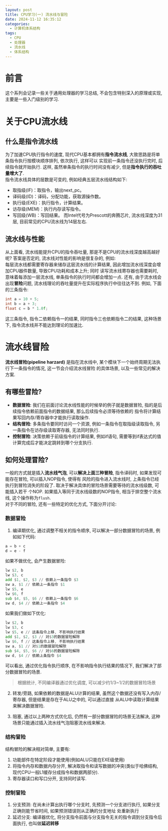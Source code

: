 ```yaml
---
layout: post
title: CPU学习(一) 流水线与冒险
date: 2024-11-12 16:35:12
categories:
  - 计算机体系结构
tags:
  - CPU
  - 处理器
  - 流水线
  - 体系结构
---
```

# 前言

这个系列会记录一些关于通用处理器的学习总结, 不会包含特别深入的原理或实现, 主要是一些入门级别的学习.

# 关于CPU流水线

## 什么是指令流水线

为了加速CPU执行指令的速度, 现代CPU基本都拥有**指令流水线**, 大致思路是将单条指令执行按模块顺序排列, 依次执行, 这样可以
实现前一条指令还没执行完时, 后续指令就开始执行. 这样, 虽然单条指令的执行时间没有减少, 但是**指令执行的吞吐量增大了**.  
指令流水线具体的层数是可变的, 例如经典五层流水线结构如下:

- 取指级(IF)：取指令，输出next_pc。
- 译码级(ID)：译码，分配功能，获取源操作数。
- 执行级(EXE)：执行指令，计算结果。
- 访存级(MEM)：执行内存读写指令。
- 写回级(WB)：写回结果。
而Intel代号为Prescott的奔腾芯片, 流水线深度为31层, 目前常见的CPU流水线为14层左右.

## 流水线与性能

从上面看, 流水线能提升CPU的指令吞吐量, 那是不是CPU的流水线深度越高越好呢? 答案是否定的, 流水线对性能的影响是很复杂的,
例如:  
每层流水线都需要寄存器来储存这层流水线的计算结果, 因此增加流水线深度会增加CPU器件数量, 导致CPU功耗和成本上升; 同时
读写流水线寄存器也需要耗时, 意味着每添加一层流水线, 单条指令的执行时间都会增加一点.
还有, 由于流水线会出现**冒险**问题, 流水线理论的吞吐量提升在实际程序执行中往往达不到. 例如, 下面的三条指令:

```c
int a = 10 + 5;
int b = a + 3;
float c = b * 1.0f;
```

这三条指令, 指令二依赖指令一的结果, 同时指令三也依赖指令二的结果, 这种场景下, 指令流水线并不能达到理论的加速比.

# 流水线冒险

**流水线冒险(pipeline harzard)** 是指在流水线中, 某个模块下一个始终周期无法执行下一条指令的情况, 这一节会介绍流水线冒险
的具体场景, 以及一些常见的解决方案.

## 有哪些冒险?

- **数据冒险**: 我们在前面讨论流水线性能的时候举的例子就是数据冒险, 指的是后续指令依赖前面指令的数据结果, 那么后续指令必须等待依赖的
指令将计算结果写回内存/寄存器中才能执行读取操作.
- **结构冒险**: 多条指令要同时访问一个资源, 例如一条指令在取指级读取指令, 另一条指令在访存级读取寄存器, 无法同时执行.
- **控制冒险**: 决策依赖于前级指令的计算结果, 例如if语句, 需要等到if表达式的值计算完成后才能决定跳转到哪个分支执行.

## 如何处理冒险?

一般的方式就是插入**流水线气泡**, 可以**解决上面三种冒险**, 指令译码时, 如果发现可能存在冒险, 可以插入NOP指令, 使得有
风险的指令进入流水线时, 上条指令已经执行到冒险消失的阶段了. 取决于解决具体的冒险场景需要等待的流水线级数, 可能插入若干
个NOP. 如果插入等同于流水线级数的NOP指令, 相当于排空整个流水线, 这个操作称为`flush`.  
对于不同的冒险, 还有一些特定的优化方式, 下面分开讨论:

### 数据冒险

1. 编译期优化, 通过调整不相关的指令顺序, 可以解决一部分数据冒险的场景, 例如如下代码:

```c
a = b + c
d = e - f
```

如果不做优化, 会产生数据冒险:

```asm
lw $2, b
lw $3, c
add $1, $2, $3 // 依赖上一条指令 $3
sw a, $1 // 依赖上一条指令 $1
lw $5, e
lw $6, f
sub $4, $5, $6 // 依赖上一条指令 $6
sw d, $4 // 依赖上一条指令 $4
```

如果我们做如下优化:

```asm
lw $2, b
lw $3, c
lw $5, e // 这条指令上移, 不影响执行结果
add $1, $2, $3 // 对$3的数据冒险解除
lw $6, f // 这条指令上移, 不影响执行结果
sw a, $1 // 对$1的数据冒险解除
sub $4, $5, $6 // 对$6的数据冒险解除
sw d, $4 // 依赖上条指令 $4
```

可以看出, 通过优化指令执行顺序, 在不影响指令执行结果的情况下, 我们解决了部分数据冒险的场景.
> 根据统计, 不同编译器通过优化调度, 可以减少约1/3~1/2的数据冒险场景

2. 转发/旁路, 如果依赖的数据是ALU计算的结果, 虽然这个数据还没有写入内存/寄存器, 但是结果是存在于ALU之中的, 可以通过直接
从ALU中读取计算结果来解决数据冒险.

3. 阻塞, 通过以上两种方式优化后, 仍然有一部分数据冒险的场景无法解决, 这种场景只能通过插入流水线气泡阻塞流水线来解决.

### 结构冒险

结构冒险的解决相对简单, 主要有:

1. 功能部件在特定阶段才能使用(例如ALU只能在EXE级使用)
2. 将指令内存和数据内存分开, 解决取指令和读写数据的冲突(类似于哈佛结构, 现代CPU一般L1缓存分成指令和数据两部分).
3. 寄存器读口和写口分开, 支持同时读写.

### 控制冒险

1. 分支预测: 在尚未计算出执行哪个分支时, 先预测一个分支进行执行, 如果分支正确则能节省时间, 如果预测错误则从正确的分支地址
处重新执行
2. 延迟分支: 编译器优化, 将分支指令前面与分支指令无关的指令调到分支指令后面执行, 也叫做**延迟转移**
